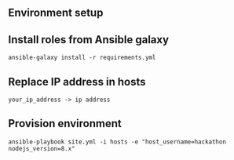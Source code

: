 Environment setup
---
## Install roles from Ansible galaxy
```
ansible-galaxy install -r requirements.yml
```

## Replace IP address in hosts
```
your_ip_address -> ip address
```
## Provision environment
```
ansible-playbook site.yml -i hosts -e "host_username=hackathon nodejs_version=8.x"
```
